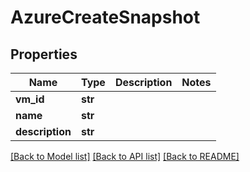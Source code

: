 # AzureCreateSnapshot

## Properties
Name | Type | Description | Notes
------------ | ------------- | ------------- | -------------
**vm_id** | **str** |  | 
**name** | **str** |  | 
**description** | **str** |  | 

[[Back to Model list]](../README.md#documentation-for-models) [[Back to API list]](../README.md#documentation-for-api-endpoints) [[Back to README]](../README.md)


